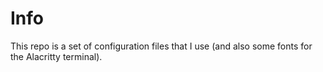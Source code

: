 # Info
This repo is a set of configuration files that I use (and also some fonts for the Alacritty terminal).
